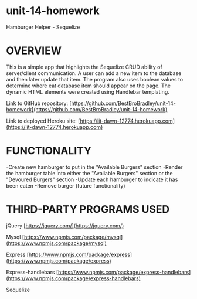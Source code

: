 # unit-14-homework

Hamburger Helper - Sequelize

# OVERVIEW

This is a simple app that highlights the Sequelize CRUD ability of server/client communication.  A user can add a new item to the database and then later update that item.  The program also uses boolean values to determine where eat database item should appear on the page.  The dynamic HTML elements were created using Handlebar templating.

Link to GitHub repository:
[https://github.com/BestBroBradley/unit-14-homework](https://github.com/BestBroBradley/unit-14-homework)

Link to deployed Heroku site:
[https://lit-dawn-12774.herokuapp.com](https://lit-dawn-12774.herokuapp.com)

# FUNCTIONALITY

-Create new hamburger to put in the "Available Burgers" section
-Render the hamburger table into either the "Available Burgers" section or the "Devoured Burgers" section
-Update each hamburger to indicate it has been eaten
-Remove burger (future functionality)

# THIRD-PARTY PROGRAMS USED

jQuery
[https://jquery.com/](https://jquery.com/)

Mysql
[https://www.npmjs.com/package/mysql](https://www.npmjs.com/package/mysql)

Express
[https://www.npmjs.com/package/express](https://www.npmjs.com/package/express)

Express-handlebars
[https://www.npmjs.com/package/express-handlebars](https://www.npmjs.com/package/express-handlebars)

Sequelize
